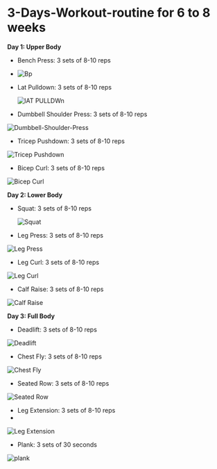# 3-Days-Workout-routine for 6 to 8 weeks 


**Day 1: Upper Body**
- Bench Press: 3 sets of 8-10 reps
- 
  ![Bp](https://github.com/KvRae/3-Days-Workout-routine/assets/58667227/6e7adff6-12cb-4270-92d4-9e03d50c7bfe)
  
- Lat Pulldown: 3 sets of 8-10 reps

  ![lAT PULLDWn](https://github.com/KvRae/3-Days-Workout-routine/assets/58667227/3b55d8e7-1cf0-4c69-a610-d892d96eb288)

  
- Dumbbell Shoulder Press: 3 sets of 8-10 reps

![Dumbbell-Shoulder-Press](https://github.com/KvRae/3-Days-Workout-routine/assets/58667227/1c762ef6-9520-48d1-86de-0af5a4eb3ac6)


- Tricep Pushdown: 3 sets of 8-10 reps

![Tricep Pushdown](https://github.com/KvRae/3-Days-Workout-routine/assets/58667227/c639f6fc-afa9-4816-b959-2970774106b5)

  
- Bicep Curl: 3 sets of 8-10 reps

![Bicep Curl](https://github.com/KvRae/3-Days-Workout-routine/assets/58667227/e0c446de-2878-4e2c-b34a-61d3b108e8d9)


**Day 2: Lower Body**
- Squat: 3 sets of 8-10 reps

  ![Squat](https://github.com/KvRae/3-Days-Workout-routine/assets/58667227/1022e9c0-664f-4271-b605-e8748bbf84a4)

- Leg Press: 3 sets of 8-10 reps

![Leg Press](https://github.com/KvRae/3-Days-Workout-routine/assets/58667227/c968cd2d-9652-48df-8fe9-180dc41f2677)

- Leg Curl: 3 sets of 8-10 reps

![Leg Curl](https://github.com/KvRae/3-Days-Workout-routine/assets/58667227/cb91aa4c-b3f5-4557-b6c7-da9a413e319e)


- Calf Raise: 3 sets of 8-10 reps

![Calf Raise](https://github.com/KvRae/3-Days-Workout-routine/assets/58667227/d15b6fdd-4069-4b58-8acc-9bde8275f0a8)


**Day 3: Full Body**
- Deadlift: 3 sets of 8-10 reps

![Deadlift](https://github.com/KvRae/3-Days-Workout-routine/assets/58667227/89f37cf4-17e9-424a-9b01-87a30d96802f)


- Chest Fly: 3 sets of 8-10 reps

![Chest Fly](https://github.com/KvRae/3-Days-Workout-routine/assets/58667227/fd6e7e78-9759-4568-912f-f1484cdd8894)


- Seated Row: 3 sets of 8-10 reps

![Seated Row](https://github.com/KvRae/3-Days-Workout-routine/assets/58667227/015ebf8e-1fe7-442b-a315-7fdebf5ae9b8)


- Leg Extension: 3 sets of 8-10 reps
- 
![Leg Extension](https://github.com/KvRae/3-Days-Workout-routine/assets/58667227/71a5a1c2-61ad-42e9-958b-0eabdf3773c3)

- Plank: 3 sets of 30 seconds

![plank](https://github.com/KvRae/3-Days-Workout-routine/assets/58667227/78e57d9a-0016-4cfd-864c-90c3ca10a58d)

